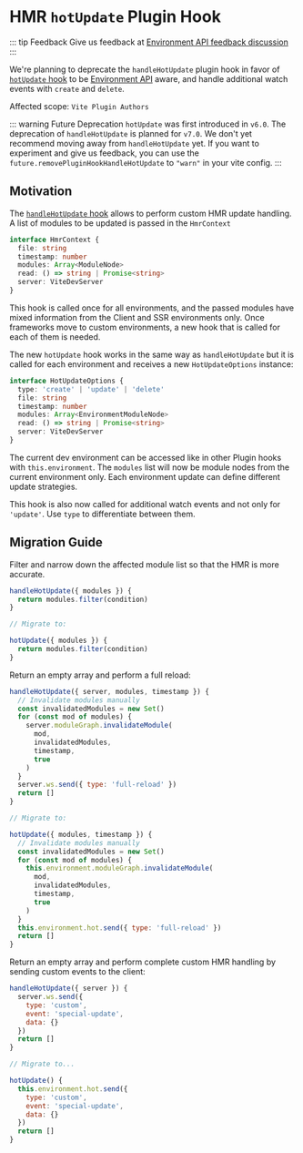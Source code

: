 # HMR `hotUpdate` Plugin Hook

::: tip Feedback
Give us feedback at [Environment API feedback discussion](https://github.com/vitejs/vite/discussions/16358)
:::

We're planning to deprecate the `handleHotUpdate` plugin hook in favor of [`hotUpdate` hook](/es/guide/api-environment#the-hotupdate-hook) to be [Environment API](/es/guide/api-environment.md) aware, and handle additional watch events with `create` and `delete`.

Affected scope: `Vite Plugin Authors`

::: warning Future Deprecation
`hotUpdate` was first introduced in `v6.0`. The deprecation of `handleHotUpdate` is planned for `v7.0`. We don't yet recommend moving away from `handleHotUpdate` yet. If you want to experiment and give us feedback, you can use the `future.removePluginHookHandleHotUpdate` to `"warn"` in your vite config.
:::

## Motivation

The [`handleHotUpdate` hook](/es/guide/api-plugin.md#handlehotupdate) allows to perform custom HMR update handling. A list of modules to be updated is passed in the `HmrContext`

```ts
interface HmrContext {
  file: string
  timestamp: number
  modules: Array<ModuleNode>
  read: () => string | Promise<string>
  server: ViteDevServer
}
```

This hook is called once for all environments, and the passed modules have mixed information from the Client and SSR environments only. Once frameworks move to custom environments, a new hook that is called for each of them is needed.

The new `hotUpdate` hook works in the same way as `handleHotUpdate` but it is called for each environment and receives a new `HotUpdateOptions` instance:

```ts
interface HotUpdateOptions {
  type: 'create' | 'update' | 'delete'
  file: string
  timestamp: number
  modules: Array<EnvironmentModuleNode>
  read: () => string | Promise<string>
  server: ViteDevServer
}
```

The current dev environment can be accessed like in other Plugin hooks with `this.environment`. The `modules` list will now be module nodes from the current environment only. Each environment update can define different update strategies.

This hook is also now called for additional watch events and not only for `'update'`. Use `type` to differentiate between them.

## Migration Guide

Filter and narrow down the affected module list so that the HMR is more accurate.

```js
handleHotUpdate({ modules }) {
  return modules.filter(condition)
}

// Migrate to:

hotUpdate({ modules }) {
  return modules.filter(condition)
}
```

Return an empty array and perform a full reload:

```js
handleHotUpdate({ server, modules, timestamp }) {
  // Invalidate modules manually
  const invalidatedModules = new Set()
  for (const mod of modules) {
    server.moduleGraph.invalidateModule(
      mod,
      invalidatedModules,
      timestamp,
      true
    )
  }
  server.ws.send({ type: 'full-reload' })
  return []
}

// Migrate to:

hotUpdate({ modules, timestamp }) {
  // Invalidate modules manually
  const invalidatedModules = new Set()
  for (const mod of modules) {
    this.environment.moduleGraph.invalidateModule(
      mod,
      invalidatedModules,
      timestamp,
      true
    )
  }
  this.environment.hot.send({ type: 'full-reload' })
  return []
}
```

Return an empty array and perform complete custom HMR handling by sending custom events to the client:

```js
handleHotUpdate({ server }) {
  server.ws.send({
    type: 'custom',
    event: 'special-update',
    data: {}
  })
  return []
}

// Migrate to...

hotUpdate() {
  this.environment.hot.send({
    type: 'custom',
    event: 'special-update',
    data: {}
  })
  return []
}
```
